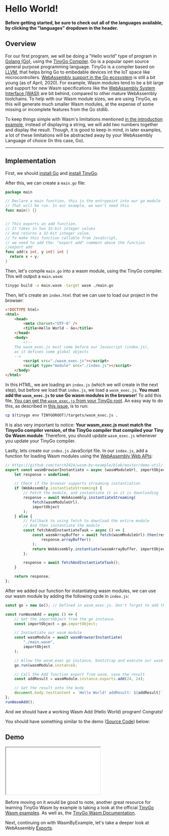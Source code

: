 # Hello World!

**Before getting started, be sure to check out all of the languages available, by clicking the "languages" dropdown in the header.**

## Overview

For our first program, we will be doing a "Hello world" type of program in [Golang (Go)](https://golang.org/), using the [TinyGo Compiler](https://tinygo.org/). Go is a popular open source general purpose programming language. TinyGo is a compiler based on [LLVM](https://llvm.org/), that helps bring Go to embedable devices int the IoT space like microcontrollers. [WebAssembly support in the Go ecosystem](https://github.com/golang/go/wiki/WebAssembly) is still a bit young (as of April, 2020). For example, Wasm modules tend to be a bit large and support for new Wasm specifications like the [WebAssembly System Interface (WASI)](https://github.com/golang/go/issues/31105) are bit behind, compared to other mature WebAssembly toolchains. To help with our Wasm module sizes, we are using TinyGo, as this will generate much smaller Wasm modules, at the expense of some missing or incomplete features from the Go stdlib.

To keep things simple with Wasm's limitations mentioned [in the introduction example](/example-redirect?exampleName=introduction&programmingLanguage=all), instead of displaying a string, we will add two numbers together and display the result. Though, it is good to keep in mind, in later examples, a lot of these limitations will be abstracted away by your WebAssembly Language of choice (In this case, Go).

---

## Implementation

First, we should [install Go](https://golang.org/doc/install) and [install TinyGo](https://tinygo.org/getting-started/).

After this, we can create a `main.go` file:

```go
package main

// Declare a main function, this is the entrypoint into our go module
// That will be run. In our example, we won't need this
func main() {}


// This exports an add function.
// It takes in two 32-bit integer values
// And returns a 32-bit integer value.
// To make this function callable from JavaScript,
// we need to add the: "export add" comment above the function
//export add
func add(x int, y int) int {
  return x + y;
}
```

Then, let's compile `main.go` into a wasm module, using the TinyGo compiler. This will output a `main.wasm`:

```bash
tinygo build -o main.wasm -target wasm ./main.go
```

Then, let's create an `index.html` that we can use to load our project in the browser:

```html
<!DOCTYPE html>
<html>
    <head>
        <meta charset="UTF-8" />
        <title>Hello World - Go</title>
    </head>
    <body>
        <!-- 
    The wasm_exec.js must come before our Javascript (index.js), 
    as it defines some global objects 
    -->
        <script src="./wasm_exec.js"></script>
        <script type="module" src="./index.js"></script>
    </body>
</html>
```

In this HTML, we are loading an `index.js` (which we will create in the next step), but before we load that `index.js`, we load a `wasm_exec.js`. **You must add the `wasm_exec.js` to use Go wasm modules in the browser**! To add this file, [You can get the `wasm_exec.js` from your TinyGo root](https://tinygo.org/webassembly/webassembly/#how-it-works). An easy way to do this, as described in [this issue](https://github.com/tinygo-org/tinygo/issues/1070), is to run:

```bash
cp $(tinygo env TINYGOROOT)/targets/wasm_exec.js .
```

It is also very important to notice: **Your wasm_exec.js must match the TinyoGo compiler version, of the TinyGo compiler that compiled your Tiny Go Wasm module**. Therefore, you should update `wasm_exec.js` whenever you update your TinyGo compiler.

Lastly, lets create our `index.js` JavaScript file. In our `index.js`, add a function for loading Wasm modules using the [WebAssembly Web APIs](https://developer.mozilla.org/en-US/docs/WebAssembly):

```javascript
// https://github.com/torch2424/wasm-by-example/blob/master/demo-util/
export const wasmBrowserInstantiate = async (wasmModuleUrl, importObject) => {
    let response = undefined;

    // Check if the browser supports streaming instantiation
    if (WebAssembly.instantiateStreaming) {
        // Fetch the module, and instantiate it as it is downloading
        response = await WebAssembly.instantiateStreaming(
            fetch(wasmModuleUrl),
            importObject
        );
    } else {
        // Fallback to using fetch to download the entire module
        // And then instantiate the module
        const fetchAndInstantiateTask = async () => {
            const wasmArrayBuffer = await fetch(wasmModuleUrl).then(response =>
                response.arrayBuffer()
            );
            return WebAssembly.instantiate(wasmArrayBuffer, importObject);
        };

        response = await fetchAndInstantiateTask();
    }

    return response;
};
```

After we added our function for instantiating wasm modules, we can use our wasm module by adding the following code in `index.js`:

```javascript
const go = new Go(); // Defined in wasm_exec.js. Don't forget to add this in your index.html.

const runWasmAdd = async () => {
    // Get the importObject from the go instance.
    const importObject = go.importObject;

    // Instantiate our wasm module
    const wasmModule = await wasmBrowserInstantiate(
        "./main.wasm",
        importObject
    );

    // Allow the wasm_exec go instance, bootstrap and execute our wasm module
    go.run(wasmModule.instance);

    // Call the Add function export from wasm, save the result
    const addResult = wasmModule.instance.exports.add(24, 24);

    // Set the result onto the body
    document.body.textContent = `Hello World! addResult: ${addResult}`;
};
runWasmAdd();
```

And we should have a working Wasm Add (Hello World) program! Congrats!

You should have something similar to the demo ([Source Code](/source-redirect?path=examples/hello-world/demo/go)) below:

## Demo

<iframe title="Go Demo" src="/demo-redirect?example-name=hello-world"></iframe>

Before moving on it would be good to note, another great resource for learning TinyGo Wasm by example is taking a look at the official [TinyGo Wasm examples](https://github.com/tinygo-org/tinygo/tree/master/src/examples/wasm). As well as, the [TinyGo Wasm Documentation](https://tinygo.org/webassembly/webassembly/).

Next, continuing on with WasmByExample, let's take a deeper look at WebAssembly [Exports](/example-redirect?exampleName=exports).
